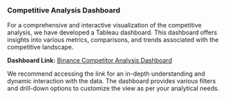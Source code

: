 ### Competitive Analysis Dashboard

For a comprehensive and interactive visualization of the competitive analysis, we have developed a Tableau dashboard. This dashboard offers insights into various metrics, comparisons, and trends associated with the competitive landscape.

**Dashboard Link:** [Binance Competitor Analysis Dashboard](https://public.tableau.com/views/BinanceCompetitorAnalysis/Dashboard1?:language=fr-FR&:display_count=n&:origin=viz_share_link)

We recommend accessing the link for an in-depth understanding and dynamic interaction with the data. The dashboard provides various filters and drill-down options to customize the view as per your analytical needs.
